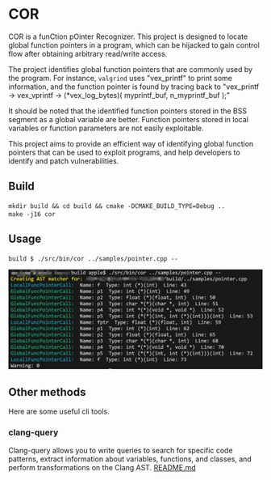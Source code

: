 # COR
COR is a funCtion pOinter Recognizer.
This project is designed to locate global function pointers in a program, which can be hijacked to gain control flow after obtaining arbitrary read/write access.

The project identifies global function pointers that are commonly used by the program. For instance, `valgrind` uses "vex_printf" to print some information, and the function pointer is found by tracing back to "vex_printf -> vex_vprintf -> (*vex_log_bytes)( myprintf_buf, n_myprintf_buf );"

It should be noted that the identified function pointers stored in the BSS segment as a global variable are better. Function pointers stored in local variables or function parameters are not easily exploitable.

This project aims to provide an efficient way of identifying global function pointers that can be used to exploit programs, and help developers to identify and patch vulnerabilities.

## Build
```
mkdir build && cd build && cmake -DCMAKE_BUILD_TYPE=Debug ..
make -j16 cor
```

## Usage
```
build $ ./src/bin/cor ../samples/pointer.cpp --
```

![cor_result](img/cor_result.png)


## Other methods

Here are some useful cli tools.

### clang-query
Clang-query allows you to write queries to search for specific code patterns, extract information about variables, functions, and classes, and perform transformations on the Clang AST.
[README.md](query/README.md)
